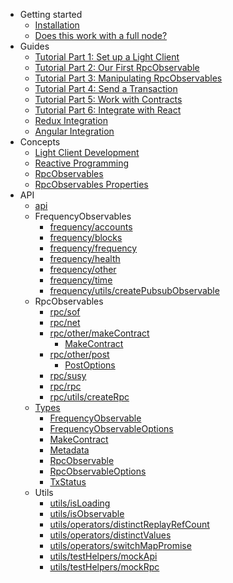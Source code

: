 - Getting started
  - [Installation](getting-started/installation.md)
  - [Does this work with a full node?](getting-started/does-it-work-with-a-full-node.md)
- Guides
  - [Tutorial Part 1: Set up a Light Client](guides/tutorial1-set-up-a-light-client.md)
  - [Tutorial Part 2: Our First RpcObservable](guides/tutorial2-our-first-rpcobservable.md)
  - [Tutorial Part 3: Manipulating RpcObservables](guides/tutorial3-manipulating-rpcobservables.md)
  - [Tutorial Part 4: Send a Transaction](guides/tutorial4-send-a-transaction.md)
  - [Tutorial Part 5: Work with Contracts](guides/tutorial5-work-with-contracts.md)
  - [Tutorial Part 6: Integrate with React](guides/tutorial6-integrate-with-react.md)
  - [Redux Integration](guides/redux-integration.md)
  - [Angular Integration](guides/angular-integration.md)
- Concepts
  - [Light Client Development](concepts/light-client-development.md)
  - [Reactive Programming](concepts/reactive-programming.md)
  - [RpcObservables](concepts/rpc-observables.md)
  - [RpcObservables Properties](concepts/rpc-observables-properties.md)
- API
  - [api](api/modules/_api_.md)
  - FrequencyObservables
    - [frequency/accounts](api/modules/_frequency_accounts_.md)
    - [frequency/blocks](api/modules/_frequency_blocks_.md)
    - [frequency/frequency](api/modules/_frequency_frequency_.md)
    - [frequency/health](api/modules/_frequency_health_.md)
    - [frequency/other](api/modules/_frequency_other_.md)
    - [frequency/time](api/modules/_frequency_time_.md)
    - [frequency/utils/createPubsubObservable](api/modules/_frequency_utils_createpubsubobservable_.md)
  - RpcObservables
    - [rpc/sof](api/modules/_rpc_sof_.md)
    - [rpc/net](api/modules/_rpc_net_.md)
    - [rpc/other/makeContract](api/modules/_rpc_other_makecontract_.md)
      - [MakeContract](api/interfaces/_rpc_other_makecontract_.makecontract.md)
    - [rpc/other/post](api/modules/_rpc_other_post_.md)
      - [PostOptions](api/interfaces/_rpc_other_post_.postoptions.md)
    - [rpc/susy](api/modules/_rpc_susy_.md)
    - [rpc/rpc](api/modules/_rpc_rpc_.md)
    - [rpc/utils/createRpc](api/modules/_rpc_utils_createrpc_.md)
  - [Types](api/modules/_types_.md)
    - [FrequencyObservable](api/interfaces/_types_.frequencyobservable.md)
    - [FrequencyObservableOptions](api/interfaces/_types_.frequencyobservableoptions.md)
    - [MakeContract](api/interfaces/_types_.makecontract.md)
    - [Metadata](api/interfaces/_types_.metadata.md)
    - [RpcObservable](api/interfaces/_types_.rpcobservable.md)
    - [RpcObservableOptions](api/interfaces/_types_.rpcobservableoptions.md)
    - [TxStatus](api/interfaces/_types_.txstatus.md)
  - Utils
    - [utils/isLoading](api/modules/_utils_isloading_.md)
    - [utils/isObservable](api/modules/_utils_isobservable_.md)
    - [utils/operators/distinctReplayRefCount](api/modules/_utils_operators_distinctreplayrefcount_.md)
    - [utils/operators/distinctValues](api/modules/_utils_operators_distinctvalues_.md)
    - [utils/operators/switchMapPromise](api/modules/_utils_operators_switchmappromise_.md)
    - [utils/testHelpers/mockApi](api/modules/_utils_testhelpers_mockapi_.md)
    - [utils/testHelpers/mockRpc](api/modules/_utils_testhelpers_mockrpc_.md)
